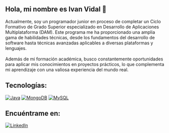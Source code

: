 ## Hola, mi nombre es Ivan Vidal 👋

Actualmente, soy un programador junior en proceso de completar un Ciclo Formativo de Grado Superior especializado en Desarrollo de Aplicaciones Multiplataforma (DAM). Este programa me ha proporcionado una amplia gama de habilidades técnicas, desde los fundamentos del desarrollo de software hasta técnicas avanzadas aplicables a diversas plataformas y lenguajes. 
</br>
</br>
Además de mi formación académica, busco constantemente oportunidades para aplicar mis conocimientos en proyectos prácticos, lo que complementa mi aprendizaje con una valiosa experiencia del mundo real. 

## Tecnologías:
[![Java](https://img.shields.io/badge/Java-007396?style=for-the-badge&logo=java&logoColor=white&labelColor=101010)]()
[![MongoDB](https://img.shields.io/badge/MongoDB-47A248?style=for-the-badge&logo=mongodb&logoColor=white&labelColor=101010)]()
[![MySQL](https://img.shields.io/badge/MySQL-4479A1?style=for-the-badge&logo=mysql&logoColor=white&labelColor=101010)]()
</br>

## Encuéntrame en:
[![LinkedIn](https://img.shields.io/badge/LinkedIn-Ivan_Vidal-0077B5?style=for-the-badge&logo=linkedin&logoColor=white&labelColor=101010)](https://www.linkedin.com/in/ivan-vidal-chica-a2777b257/)

